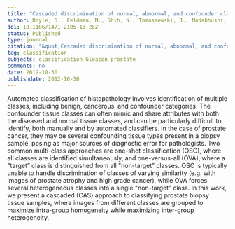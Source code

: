 ```yaml
---
title: "Cascaded discrimination of normal, abnormal, and confounder classes in histopathology: Gleason grading of prostate cancer"
author: Doyle, S., Feldman, M., Shih, N., Tomaszewski, J., Madabhushi, A.
doi: 10.1186/1471-2105-13-282
status: Published
type: journal
citation: "&quot;Cascaded discrimination of normal, abnormal, and confounder classes in histopathology -  Gleason grading of prostate cancer,&quot; <em>BMC Bioinformatics</em> (2012) <b>13</b>:282."
tag: classification
subjects: classification Gleason prostate
comments: no
date: 2012-10-30
publishdate: 2012-10-30
---
```


Automated classification of histopathology involves identification of multiple
classes, including benign, cancerous, and confounder categories. The confounder
tissue classes can often mimic and share attributes with both the diseased and
normal tissue classes, and can be particularly difficult to identify, both
manually and by automated classifiers. In the case of prostate cancer, they may
be several confounding tissue types present in a biopsy sample, posing as major
sources of diagnostic error for pathologists. Two common multi-class approaches
are one-shot classification (OSC), where all classes are identified
simultaneously, and one-versus-all (OVA), where a "target” class is
distinguished from all "non-target” classes. OSC is typically unable to handle
discrimination of classes of varying similarity (e.g. with images of prostate
atrophy and high grade cancer), while OVA forces several heterogeneous classes
into a single "non-target” class. In this work, we present a cascaded (CAS)
approach to classifying prostate biopsy tissue samples, where images from
different classes are grouped to maximize intra-group homogeneity while
maximizing inter-group heterogeneity.
